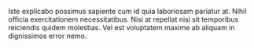 Iste explicabo possimus sapiente cum id quia laboriosam pariatur at. Nihil officia exercitationem necessitatibus. Nisi at repellat nisi sit temporibus reiciendis quidem molestias. Vel est voluptatem maxime ab aliquam in dignissimos error nemo.